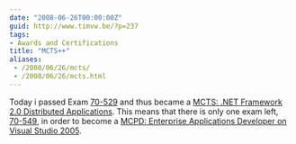 ```yaml
---
date: "2008-06-26T00:00:00Z"
guid: http://www.timvw.be/?p=237
tags:
- Awards and Certifications
title: "MCTS++"
aliases:
 - /2008/06/26/mcts/
 - /2008/06/26/mcts.html
---
```

Today i passed Exam [70-529](http://www.microsoft.com/learning/en/us/exams/70-529.mspx) and thus became a [MCTS: .NET Framework 2.0 Distributed Applications](http://www.microsoft.com/learning/mcp/mcts/distapps/default.mspx). This means that there is only one exam left, [70-549](http://www.microsoft.com/learning/en/us/exams/70-549.mspx), in order to become a [MCPD: Enterprise Applications Developer on Visual Studio 2005](http://www.microsoft.com/learning/mcp/mcpd/entapp/default.mspx).

